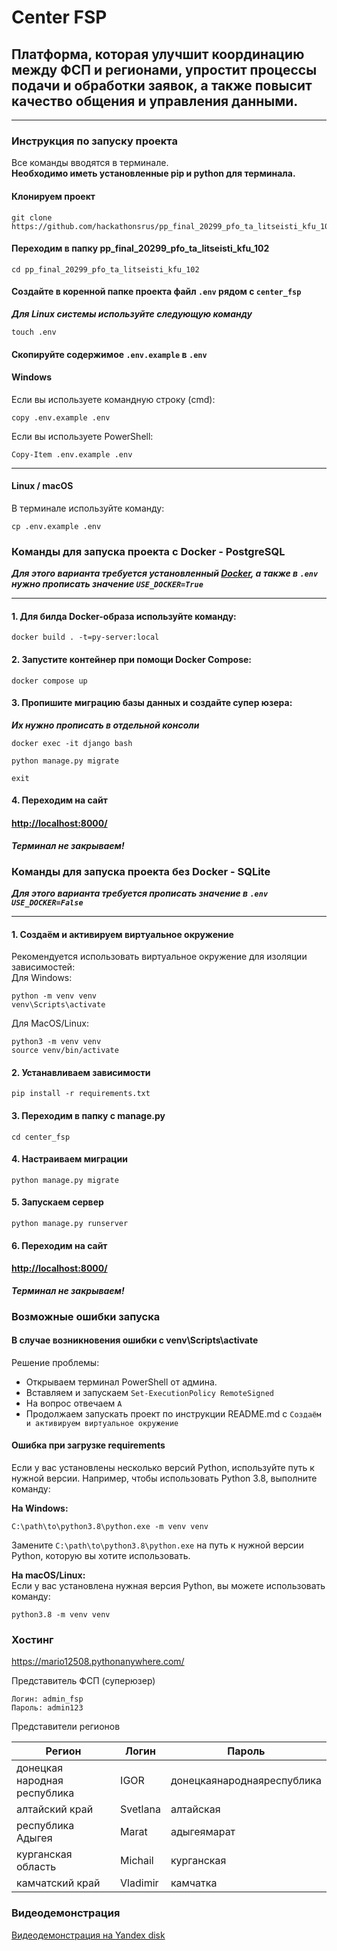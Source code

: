 # Center FSP
## Платформа, которая улучшит координацию между ФСП и регионами, упростит процессы подачи и обработки заявок, а также повысит качество общения и управления данными.
***

### Инструкция по запуску проекта
Все команды вводятся в терминале.  
**Необходимо иметь установленные pip и python для терминала.**

#### Клонируем проект

```commandline
git clone https://github.com/hackathonsrus/pp_final_20299_pfo_ta_litseisti_kfu_102
```

#### Переходим в папку pp_final_20299_pfo_ta_litseisti_kfu_102

```commandline
cd pp_final_20299_pfo_ta_litseisti_kfu_102
```

#### Создайте в коренной папке проекта файл `.env` рядом с `center_fsp`

***Для Linux системы используйте следующую команду***
```commandline
touch .env
```

#### Скопируйте содержимое `.env.example` в `.env`
#### Windows
Если вы используете командную строку (cmd):
```commandline
copy .env.example .env
```
Если вы используете PowerShell:
```commandline
Copy-Item .env.example .env
```
***

#### Linux / macOS
В терминале используйте команду:
```commandline
cp .env.example .env
```

### Команды для запуска проекта с Docker - PostgreSQL

***Для этого варианта требуется установленный <a href='https://www.docker.com/products/docker-desktop/'>Docker</a>, а также в `.env` нужно 
прописать значение `USE_DOCKER=True`***
***

#### 1. Для билда Docker-образа используйте команду:
```commandline
docker build . -t=py-server:local
```

#### 2. Запустите контейнер при помощи Docker Compose:
```commandline
docker compose up
```

#### 3. Пропишите миграцию базы данных и создайте супер юзера:
***Их нужно прописать в отдельной консоли***
```commandline
docker exec -it django bash
```
```commandline
python manage.py migrate
```
```commandline
exit
```

#### 4. Переходим на сайт

#### <a href="http://localhost:8000/">http://localhost:8000/</a>

***Терминал не закрываем!***

### Команды для запуска проекта без Docker - SQLite
***Для этого варианта требуется прописать значение в `.env` `USE_DOCKER=False`***
***

#### 1. Создаём и активируем виртуальное окружение
Рекомендуется использовать виртуальное окружение для изоляции зависимостей:<br>
Для Windows:
```commandline
python -m venv venv
venv\Scripts\activate
```

Для MacOS/Linux:
```commandline
python3 -m venv venv
source venv/bin/activate
```

#### 2. Устанавливаем зависимости

```commandline
pip install -r requirements.txt
```

#### 3. Переходим в папку с manage.py

```commandline
cd center_fsp
```

#### 4. Настраиваем миграции

```commandline
python manage.py migrate
```

#### 5. Запускаем сервер 

```commandline
python manage.py runserver
```

#### 6. Переходим на сайт

#### <a href="http://localhost:8000/">http://localhost:8000/</a>

***Терминал не закрываем!***

### Возможные ошибки запуска
#### В случае возникновения ошибки с venv\Scripts\activate 

Решение проблемы:
- Открываем терминал PowerShell от админа.
- Вставляем и запускаем `Set-ExecutionPolicy RemoteSigned`
- На вопрос отвечаем `A`
- Продолжаем запускать проект по инструкции README.md с `Создаём и активируем виртуальное окружение`

#### Ошибка при загрузке requirements

Если у вас установлены несколько версий Python, используйте путь к нужной версии. Например, чтобы использовать Python 3.8, выполните команду:

**На Windows:**
```commandline
C:\path\to\python3.8\python.exe -m venv venv
```

Замените `C:\path\to\python3.8\python.exe` на путь к нужной версии Python, которую вы хотите использовать.

**На macOS/Linux:** <br>
Если у вас установлена нужная версия Python, вы можете использовать команду: <br>
```commandline
python3.8 -m venv venv
```

### Хостинг

<a href="https://mario12508.pythonanywhere.com/">https://mario12508.pythonanywhere.com/</a>

Представитель ФСП (суперюзер)
```
Логин: admin_fsp
Пароль: admin123
```

Представители регионов

| Регион  | Логин | Пароль |
|---------|-------|--------|
| донецкая народная республика | IGOR | донецкаянароднаяреспублика |
| алтайский край | Svetlana | алтайская |
| республика Адыгея | Marat | адыгеямарат |
| курганская область | Michail | курганская |
| камчатский край | Vladimir | камчатка |

### Видеодемонстрация

<a href="https://disk.yandex.ru/i/QcpC5Ad38EOOsw">Видеодемонстрация на Yandex disk</a>

